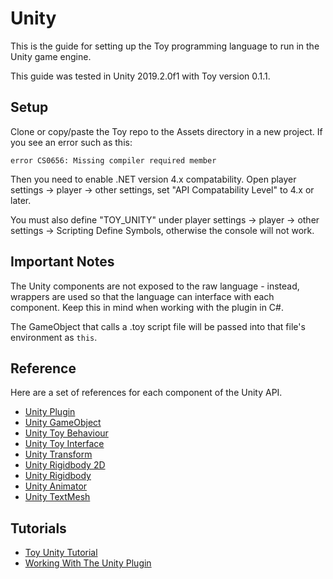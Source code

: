 # Unity

This is the guide for setting up the Toy programming language to run in the Unity game engine.

This guide was tested in Unity 2019.2.0f1 with Toy version 0.1.1.

## Setup

Clone or copy/paste the Toy repo to the Assets directory in a new project. If you see an error such as this:

```
error CS0656: Missing compiler required member
```

Then you need to enable .NET version 4.x compatability. Open player settings -> player -> other settings, set "API Compatability Level" to 4.x or later.

You must also define "TOY_UNITY" under player settings -> player -> other settings -> Scripting Define Symbols, otherwise the console will not work.

## Important Notes

The Unity components are not exposed to the raw language - instead, wrappers are used so that the language can interface with each component. Keep this in mind when working with the plugin in C#.

The GameObject that calls a .toy script file will be passed into that file's environment as `this`.

## Reference

Here are a set of references for each component of the Unity API.

* [Unity Plugin](reference_unity_plugin.md)
* [Unity GameObject](reference_unity_gameobject.md)
* [Unity Toy Behaviour](reference_unity_behaviour.md)
* [Unity Toy Interface](reference_unity_interface.md)
* [Unity Transform](reference_unity_transform.md)
* [Unity Rigidbody 2D](reference_unity_rigidbody2d.md)
* [Unity Rigidbody](reference_unity_rigidbody.md)
* [Unity Animator](reference_unity_animator.md)
* [Unity TextMesh](reference_unity_textmesh.md)

## Tutorials

* [Toy Unity Tutorial](tutorial_unity.md)
* [Working With The Unity Plugin](reference_unity_implementation.md)
